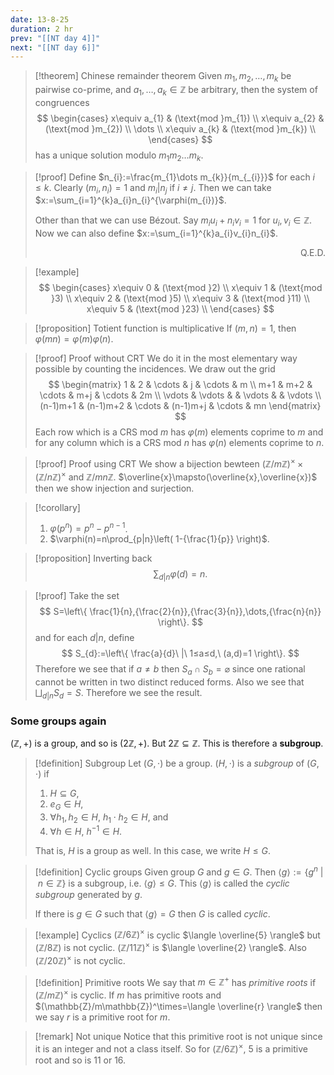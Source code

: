 ```yaml
---
date: 13-8-25
duration: 2 hr
prev: "[[NT day 4]]"
next: "[[NT day 6]]"
---
```

>[!theorem] Chinese remainder theorem
> Given $m_{1},m_{2},\dots,m_{k}$ be pairwise co-prime, and $a_{1},\dots,a_{k}\in \mathbb{Z}$ be arbitrary, then the system of congruences $$  \begin{cases}
x\equiv a_{1} & (\text{mod }m_{1}) \\
x\equiv a_{2} & (\text{mod }m_{2}) \\
 \dots \\
x\equiv a_{k} & (\text{mod }m_{k}) \\
\end{cases}  $$ has a unique solution modulo $m_{1}m_{2}\dots m_{k}$.

>[!proof] 
> Define $n_{i}:=\frac{m_{1}\dots m_{k}}{m_{_{i}}}$ for each $i≤k$. Clearly $(m_{i},n_{i})=1$ and $m_{i}|n_{j}$ if $i\ne j$. Then we can take $x:=\sum_{i=1}^{k}a_{i}n_{i}^{\varphi(m_{i})}$. 
> 
> Other than that we can use Bézout. Say $m_{i}u_{i}+n_{i}v_{i}=1$ for $u_{i},v_{i}\in \mathbb{Z}$. Now we can also define $x:=\sum_{i=1}^{k}a_{i}v_{i}n_{i}$.
> 
> <div style="text-align: right;"> Q.E.D.  </div>

>[!example] 
> $$  \begin{cases}
x\equiv 0 & (\text{mod }2) \\
x\equiv 1 & (\text{mod }3) \\ 
x\equiv 2 & (\text{mod }5) \\
x\equiv 3 & (\text{mod }11) \\ 
x\equiv 5 & (\text{mod }23) \\
\end{cases}  $$


>[!proposition] Totient function is multiplicative
>If $(m,n)=1$, then $\varphi(mn)=\varphi(m)\varphi(n)$.

>[!proof] Proof without CRT
> We do it in the most elementary way possible by counting the incidences. We draw out the grid $$  \begin{matrix}
1 & 2 & \cdots & j & \cdots  & m \\
m+1 & m+2 & \cdots  & m+j & \cdots & 2m \\
\vdots & \vdots &  & \vdots &  & \vdots \\
(n-1)m+1 & (n-1)m+2 & \cdots  & (n-1)m+j & \cdots & mn
\end{matrix}  $$
Each row which is a CRS $\text{mod }m$ has $\varphi(m)$ elements coprime to $m$ and for any column which is a CRS $\text{mod }n$ has $\varphi(n)$ elements coprime to $n$. 

>[!proof] Proof using CRT
> We show a bijection bewteen $(\mathbb{Z}/m\mathbb{Z})^\times \times(\mathbb{Z}/n\mathbb{Z})^\times$ and $\mathbb{Z}/mn\mathbb{Z}$. 
> $\overline{x}\mapsto(\overline{x},\overline{x})$ then we show injection and surjection.

>[!corollary] 
> 1. $\varphi(p^n)=p^n-p^{n-1}$.
> 2. $\varphi(n)=n\prod_{p|n}\left( 1-{\frac{1}{p}} \right)$.

>[!proposition] Inverting back
> $$  \sum_{d|n}\varphi(d)=n.   $$

>[!proof] 
> Take the set $$  S=\left\{  \frac{1}{n},{\frac{2}{n}},{\frac{3}{n}},\dots,{\frac{n}{n}}  \right\}.  $$ and for each $d|n$, define $$  S_{d}:=\left\{  \frac{a}{d}\ |\ 1≤a≤d,\ (a,d)=1  \right\}.  $$
>Therefore we see that if $a\ne  b$ then $S_{a}\cap S_{b}=\varnothing$ since one rational cannot be written in two distinct reduced forms. Also we see that $\bigsqcup_{d|n}S_{d}=S$. Therefore we see the result.

### Some groups again
$(\mathbb{Z},+)$ is a group, and so is $(2\mathbb{Z},+)$. But $2\mathbb{Z}\subseteq \mathbb{Z}$. This is therefore a **subgroup**.
>[!definition] Subgroup
> Let $(G,\cdot)$ be a group. $(H,\cdot)$ is a *subgroup* of $(G,\cdot)$ if 
> 1. $H\subseteq G$,
> 2. $e_{G}\in H$,
> 3. $\forall h_{1},h_{2}\in H,\ h_{1}\cdot h_{2}\in H$, and
> 4. $\forall h\in H,\ h^{-1}\in H$.
> 
> That is, $H$ is a group as well. In this case, we write $H≤G$.

>[!definition] Cyclic groups
> Given group $G$ and $g\in G$. Then   $\langle g \rangle:=\{ g^{n}\ |\ n\in \mathbb{Z} \}$ is a subgroup, i.e. $\langle g \rangle≤G$. This $\langle g \rangle$ is called the *cyclic subgroup* generated by $g$.
> 
> If there is $g\in G$ such that $\langle g \rangle =G$ then $G$ is called *cyclic*.

>[!example] Cyclics
> $(\mathbb{Z}/6\mathbb{Z})^\times$ is cyclic $\langle \overline{5} \rangle$ but $(\mathbb{Z}/8\mathbb{Z})$ is not cyclic. $(\mathbb{Z}/11\mathbb{Z})^\times$ is $\langle \overline{2} \rangle$. Also $(\mathbb{Z}/20\mathbb{Z})^\times$ is not cyclic.

>[!definition] Primitive roots
> We say that $m\in \mathbb{Z}^+$ has *primitive roots* if $(\mathbb{Z}/m\mathbb{Z})^\times$ is cyclic. 
> If $m$ has primitive roots and $(\mathbb{Z}/m\mathbb{Z})^\times=\langle \overline{r} \rangle$ then we say $r$ is a primitive root for $m$. 

>[!remark] Not unique
> Notice that this primitive root is not unique since it is an integer and not a class itself. So for $(\mathbb{Z}/6\mathbb{Z})^\times$, $5$ is a primitive root and so is $11$ or $16$.

